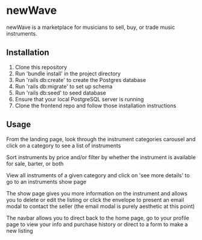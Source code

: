 # newWave

newWave is a marketplace for musicians to sell, buy, or trade music instruments.

## Installation 

1. Clone this repository 
2. Run 'bundle install' in the project directory
3. Run 'rails db:create' to create the Postgres database
4. Run 'rails db:migrate' to set up schema
5. Run 'rails db:seed' to seed database
6. Ensure that your local PostgreSQL server is running
7. Clone the frontend repo and follow those installation instructions

## Usage

From the landing page, look through the instrument categories carousel and click on a category to see a list of instruments

Sort instruments by price and/or filter by whether the instrument is available for sale, barter, or both

View all instruments of a given category and click on 'see more details' to go to an instruments show page

The show page gives you more information on the instrument and allows you to delete or edit the listing or click the envelope to present an email modal to contact the seller (the email modal is purely aesthetic at this point)

The navbar allows you to direct back to the home page, go to your profile page to view your info and purchase history or direct to a form to make a new listing



